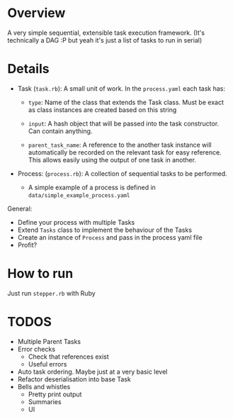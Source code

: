 # Overview

A very simple sequential, extensible task execution framework.
(It's technically a DAG :P but yeah it's just a list of tasks to run in serial)

# Details

* Task (`task.rb`): A small unit of work. In the `process.yaml` each task has:

    * `type`: Name of the class that extends the Task class. Must be exact as class instances are created based on this string

    * `input`: A hash object that will be passed into the task constructor. Can contain anything.

    * `parent_task_name`: A reference to the another task instance will automatically be recorded on the relevant task for easy reference. This allows easily using the output of one task in another.

* Process: (`process.rb`): A collection of sequential tasks to be performed.

    * A simple example of a process is defined in `data/simple_example_process.yaml`

General:

* Define your process with multiple Tasks
* Extend `Tasks` class to implement the behaviour of the Tasks
* Create an instance of `Process` and pass in the process yaml file
* Profit?

# How to run

Just run `stepper.rb` with Ruby

# TODOS

* Multiple Parent Tasks
* Error checks
    * Check that references exist
    * Useful errors
* Auto task ordering. Maybe just at a very basic level
* Refactor deserialisation into base Task
* Bells and whistles
    * Pretty print output
    * Summaries
    * UI
